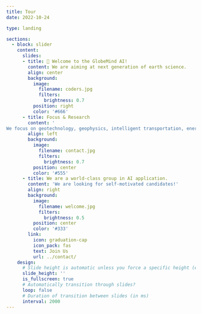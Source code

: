 ```yaml
---
title: Tour
date: 2022-10-24

type: landing

sections:
  - block: slider
    content:
      slides:
      - title: 👋 Welcome to the GlobeMind AI!
        content: We are aiming at next generation of earth science.
        align: center
        background:
          image:
            filename: coders.jpg
            filters:
              brightness: 0.7
          position: right
          color: '#666'
      - title: Focus & Research
        content: '
We focus on geotechnology, geophysics, intelligent transportation, energy, power grids, and blockchain.'
        align: left
        background:
          image:
            filename: contact.jpg
            filters:
              brightness: 0.7
          position: center
          color: '#555'
      - title: We are a world-class group in AI application.
        content: 'We are looking for self-motivated candidates!'
        align: right
        background:
          image:
            filename: welcome.jpg
            filters:
              brightness: 0.5
          position: center
          color: '#333'
        link:
          icon: graduation-cap
          icon_pack: fas
          text: Join Us
          url: ../contact/
    design:
      # Slide height is automatic unless you force a specific height (e.g. '400px')
      slide_height: ''
      is_fullscreen: true
      # Automatically transition through slides?
      loop: false
      # Duration of transition between slides (in ms)
      interval: 2000
---
```

